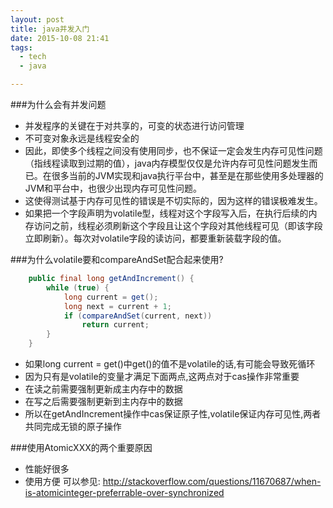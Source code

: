 ```yaml
---
layout: post
title: java并发入门
date: 2015-10-08 21:41
tags:
  - tech
  - java

---
```


###为什么会有并发问题

- 并发程序的关键在于对共享的，可变的状态进行访问管理
- 不可变对象永远是线程安全的
- 因此，即使多个线程之间没有使用同步，也不保证一定会发生内存可见性问题（指线程读取到过期的值），java内存模型仅仅是允许内存可见性问题发生而已。在很多当前的JVM实现和java执行平台中，甚至是在那些使用多处理器的JVM和平台中，也很少出现内存可见性问题。
- 这使得测试基于内存可见性的错误是不切实际的，因为这样的错误极难发生。
- 如果把一个字段声明为volatile型，线程对这个字段写入后，在执行后续的内存访问之前，线程必须刷新这个字段且让这个字段对其他线程可见（即该字段立即刷新）。每次对volatile字段的读访问，都要重新装载字段的值。



###为什么volatile要和compareAndSet配合起来使用?

```java
    public final long getAndIncrement() {
        while (true) {
            long current = get();
            long next = current + 1;
            if (compareAndSet(current, next))
                return current;
        }
    }
```

- 如果long current = get()中get()的值不是volatile的话,有可能会导致死循环
- 因为只有是volatile的变量才满足下面两点,这两点对于cas操作非常重要
- 在读之前需要强制更新成主内存中的数据
- 在写之后需要强制更新到主内存中的数据
- 所以在getAndIncrement操作中cas保证原子性,volatile保证内存可见性,两者共同完成无锁的原子操作


###使用AtomicXXX的两个重要原因

- 性能好很多
- 使用方便
可以参见: http://stackoverflow.com/questions/11670687/when-is-atomicinteger-preferrable-over-synchronized
